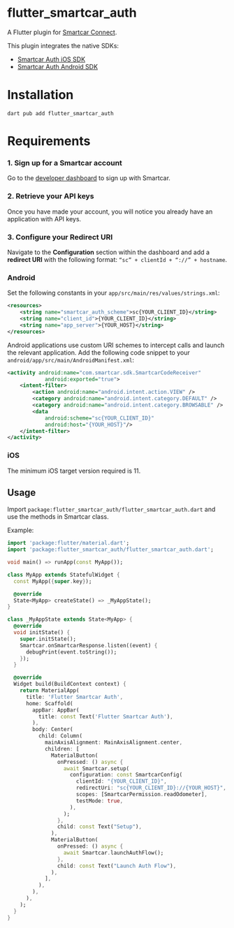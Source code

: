 # flutter_smartcar_auth

A Flutter plugin for [Smartcar Connect](https://smartcar.com/docs/).

This plugin integrates the native SDKs:

- [Smartcar Auth iOS SDK](https://smartcar.com/docs/tutorials/ios/introduction/)
- [Smartcar Auth Android SDK](https://smartcar.com/docs/tutorials/android/introduction/)

<h1>Installation</h1>

```
dart pub add flutter_smartcar_auth
```

<h1>Requirements</h1>

<h3>1. Sign up for a Smartcar account</h3>

Go to the [developer dashboard](https://dashboard.smartcar.com/signup) to sign up with Smartcar.

<h3>2. Retrieve your API keys</h3>

Once you have made your account, you will notice you already have an application with API keys.

<h3>3. Configure your Redirect URI</h3>

Navigate to the **Configuration** section within the dashboard and add a **redirect URI** with the following format: `“sc” + clientId + “://” + hostname`.

<h3>Android</h3>

Set the following constants in your `app/src/main/res/values/strings.xml`:

```xml
<resources>
    <string name="smartcar_auth_scheme">sc{YOUR_CLIENT_ID}</string>
    <string name="client_id">{YOUR_CLIENT_ID}</string>
    <string name="app_server">{YOUR_HOST}</string>
</resources>
```

Android applications use custom URI schemes to intercept calls and launch the relevant application. Add the following code snippet to your `android/app/src/main/AndroidManifest.xml`:

```xml
<activity android:name="com.smartcar.sdk.SmartcarCodeReceiver"
            android:exported="true">
    <intent-filter>
        <action android:name="android.intent.action.VIEW" />
        <category android:name="android.intent.category.DEFAULT" />
        <category android:name="android.intent.category.BROWSABLE" />
        <data
            android:scheme="sc{YOUR_CLIENT_ID}"
            android:host="{YOUR_HOST}"/>
    </intent-filter>
</activity>
```

<h3>iOS</h3>

The minimum iOS target version required is 11.

<h2>Usage</h2>

Import `package:flutter_smartcar_auth/flutter_smartcar_auth.dart` and use the methods in Smartcar class.

Example:

```dart
import 'package:flutter/material.dart';
import 'package:flutter_smartcar_auth/flutter_smartcar_auth.dart';

void main() => runApp(const MyApp());

class MyApp extends StatefulWidget {
  const MyApp({super.key});

  @override
  State<MyApp> createState() => _MyAppState();
}

class _MyAppState extends State<MyApp> {
  @override
  void initState() {
    super.initState();
    Smartcar.onSmartcarResponse.listen((event) {
      debugPrint(event.toString());
    });
  }

  @override
  Widget build(BuildContext context) {
    return MaterialApp(
      title: 'Flutter Smartcar Auth',
      home: Scaffold(
        appBar: AppBar(
          title: const Text('Flutter Smartcar Auth'),
        ),
        body: Center(
          child: Column(
            mainAxisAlignment: MainAxisAlignment.center,
            children: [
              MaterialButton(
                onPressed: () async {
                  await Smartcar.setup(
                    configuration: const SmartcarConfig(
                      clientId: "{YOUR_CLIENT_ID}",
                      redirectUri: "sc{YOUR_CLIENT_ID}://{YOUR_HOST}",
                      scopes: [SmartcarPermission.readOdometer],
                      testMode: true,
                    ),
                  );
                },
                child: const Text("Setup"),
              ),
              MaterialButton(
                onPressed: () async {
                  await Smartcar.launchAuthFlow();
                },
                child: const Text("Launch Auth Flow"),
              ),
            ],
          ),
        ),
      ),
    );
  }
}

```